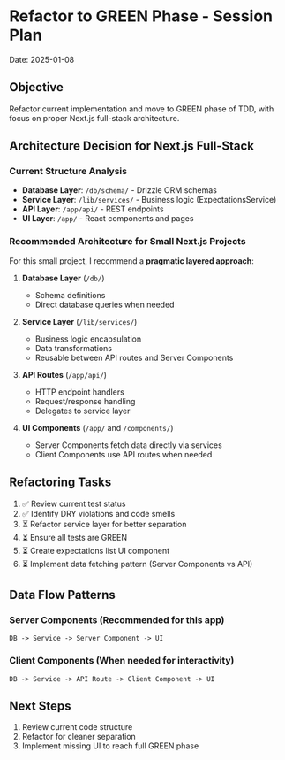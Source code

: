 # Refactor to GREEN Phase - Session Plan
Date: 2025-01-08

## Objective
Refactor current implementation and move to GREEN phase of TDD, with focus on proper Next.js full-stack architecture.

## Architecture Decision for Next.js Full-Stack

### Current Structure Analysis
- **Database Layer**: `/db/schema/` - Drizzle ORM schemas
- **Service Layer**: `/lib/services/` - Business logic (ExpectationsService)
- **API Layer**: `/app/api/` - REST endpoints
- **UI Layer**: `/app/` - React components and pages

### Recommended Architecture for Small Next.js Projects

For this small project, I recommend a **pragmatic layered approach**:

1. **Database Layer** (`/db/`)
   - Schema definitions
   - Direct database queries when needed
   
2. **Service Layer** (`/lib/services/`)
   - Business logic encapsulation
   - Data transformations
   - Reusable between API routes and Server Components
   
3. **API Routes** (`/app/api/`)
   - HTTP endpoint handlers
   - Request/response handling
   - Delegates to service layer

4. **UI Components** (`/app/` and `/components/`)
   - Server Components fetch data directly via services
   - Client Components use API routes when needed

## Refactoring Tasks

1. ✅ Review current test status
2. ✅ Identify DRY violations and code smells
3. ⏳ Refactor service layer for better separation
4. ⏳ Ensure all tests are GREEN
5. ⏳ Create expectations list UI component
6. ⏳ Implement data fetching pattern (Server Components vs API)

## Data Flow Patterns

### Server Components (Recommended for this app)
```
DB -> Service -> Server Component -> UI
```

### Client Components (When needed for interactivity)
```
DB -> Service -> API Route -> Client Component -> UI
```

## Next Steps
1. Review current code structure
2. Refactor for cleaner separation
3. Implement missing UI to reach full GREEN phase